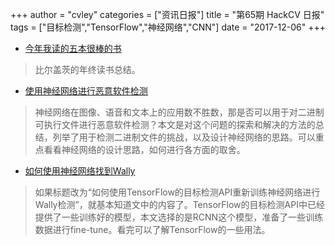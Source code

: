 +++
author = "cvley"
categories = ["资讯日报"]
title = "第65期 HackCV 日报"
tags = ["目标检测","TensorFlow","神经网络","CNN"]
date = "2017-12-06"
+++

- [今年我读的五本很棒的书](https://www.gatesnotes.com/About-Bill-Gates/Best-Books-2017?from=hackcv&hmsr=hackcv.com&utm_medium=hackcv.com&utm_source=hackcv.com)

> 比尔盖茨的年终读书总结。

- [使用神经网络进行恶意软件检测](https://devblogs.nvidia.com/parallelforall/malware-detection-neural-networks/?from=hackcv&hmsr=hackcv.com&utm_medium=hackcv.com&utm_source=hackcv.com)

> 神经网络在图像、语音和文本上的应用数不胜数，那是否可以用于对二进制可执行文件进行恶意软件检测？本文是对这个问题的探索和解决的方法的总结，列举了用于检测二进制文件的挑战，以及设计神经网络的思路。可以重点看看神经网络的设计思路，如何进行各方面的取舍。

- [如何使用神经网络找到Wally](https://towardsdatascience.com/how-to-find-wally-neural-network-eddbb20b0b90?from=hackcv&hmsr=hackcv.com&utm_medium=hackcv.com&utm_source=hackcv.com)

> 如果标题改为“如何使用TensorFlow的目标检测API重新训练神经网络进行Wally检测”，就基本知道文中的内容了。TensorFlow的目标检测API中已经提供了一些训练好的模型，本文选择的是RCNN这个模型，准备了一些训练数据进行fine-tune。看完可以了解TensorFlow的一些用法。

